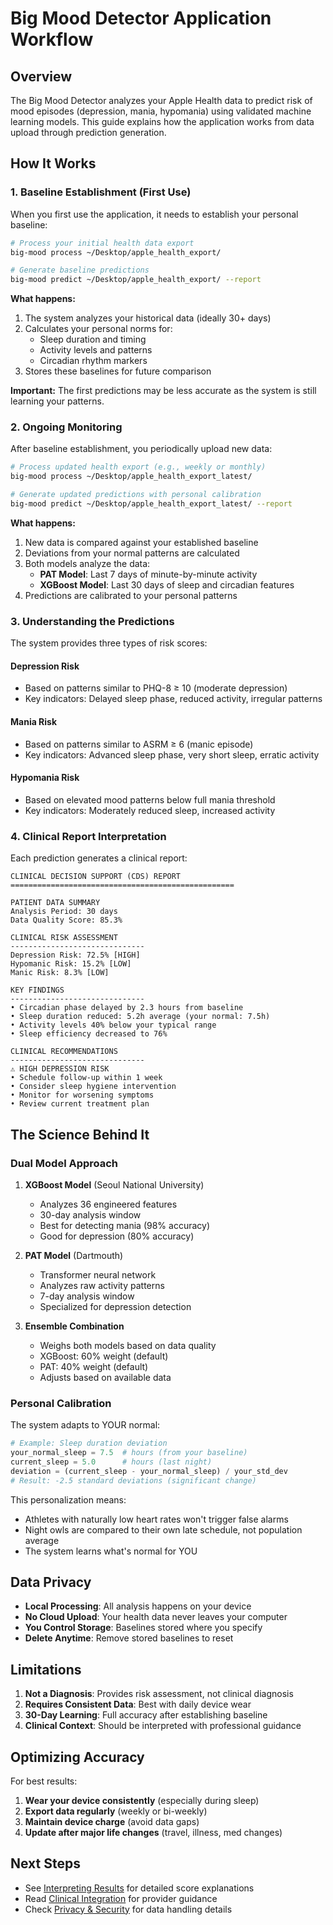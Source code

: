 # Big Mood Detector Application Workflow

## Overview

The Big Mood Detector analyzes your Apple Health data to predict risk of mood episodes (depression, mania, hypomania) using validated machine learning models. This guide explains how the application works from data upload through prediction generation.

## How It Works

### 1. Baseline Establishment (First Use)

When you first use the application, it needs to establish your personal baseline:

```bash
# Process your initial health data export
big-mood process ~/Desktop/apple_health_export/

# Generate baseline predictions
big-mood predict ~/Desktop/apple_health_export/ --report
```

**What happens:**
1. The system analyzes your historical data (ideally 30+ days)
2. Calculates your personal norms for:
   - Sleep duration and timing
   - Activity levels and patterns
   - Circadian rhythm markers
3. Stores these baselines for future comparison

**Important:** The first predictions may be less accurate as the system is still learning your patterns.

### 2. Ongoing Monitoring

After baseline establishment, you periodically upload new data:

```bash
# Process updated health export (e.g., weekly or monthly)
big-mood process ~/Desktop/apple_health_export_latest/

# Generate updated predictions with personal calibration
big-mood predict ~/Desktop/apple_health_export_latest/ --report
```

**What happens:**
1. New data is compared against your established baseline
2. Deviations from your normal patterns are calculated
3. Both models analyze the data:
   - **PAT Model**: Last 7 days of minute-by-minute activity
   - **XGBoost Model**: Last 30 days of sleep and circadian features
4. Predictions are calibrated to your personal patterns

### 3. Understanding the Predictions

The system provides three types of risk scores:

#### Depression Risk
- Based on patterns similar to PHQ-8 ≥ 10 (moderate depression)
- Key indicators: Delayed sleep phase, reduced activity, irregular patterns

#### Mania Risk
- Based on patterns similar to ASRM ≥ 6 (manic episode)
- Key indicators: Advanced sleep phase, very short sleep, erratic activity

#### Hypomania Risk
- Based on elevated mood patterns below full mania threshold
- Key indicators: Moderately reduced sleep, increased activity

### 4. Clinical Report Interpretation

Each prediction generates a clinical report:

```
CLINICAL DECISION SUPPORT (CDS) REPORT
==================================================

PATIENT DATA SUMMARY
Analysis Period: 30 days
Data Quality Score: 85.3%

CLINICAL RISK ASSESSMENT
------------------------------
Depression Risk: 72.5% [HIGH]
Hypomanic Risk: 15.2% [LOW]
Manic Risk: 8.3% [LOW]

KEY FINDINGS
------------------------------
• Circadian phase delayed by 2.3 hours from baseline
• Sleep duration reduced: 5.2h average (your normal: 7.5h)
• Activity levels 40% below your typical range
• Sleep efficiency decreased to 76%

CLINICAL RECOMMENDATIONS
------------------------------
⚠️ HIGH DEPRESSION RISK
• Schedule follow-up within 1 week
• Consider sleep hygiene intervention
• Monitor for worsening symptoms
• Review current treatment plan
```

## The Science Behind It

### Dual Model Approach

1. **XGBoost Model** (Seoul National University)
   - Analyzes 36 engineered features
   - 30-day analysis window
   - Best for detecting mania (98% accuracy)
   - Good for depression (80% accuracy)

2. **PAT Model** (Dartmouth)
   - Transformer neural network
   - Analyzes raw activity patterns
   - 7-day analysis window
   - Specialized for depression detection

3. **Ensemble Combination**
   - Weighs both models based on data quality
   - XGBoost: 60% weight (default)
   - PAT: 40% weight (default)
   - Adjusts based on available data

### Personal Calibration

The system adapts to YOUR normal:

```python
# Example: Sleep duration deviation
your_normal_sleep = 7.5  # hours (from your baseline)
current_sleep = 5.0      # hours (last night)
deviation = (current_sleep - your_normal_sleep) / your_std_dev
# Result: -2.5 standard deviations (significant change)
```

This personalization means:
- Athletes with naturally low heart rates won't trigger false alarms
- Night owls are compared to their own late schedule, not population average
- The system learns what's normal for YOU

## Data Privacy

- **Local Processing**: All analysis happens on your device
- **No Cloud Upload**: Your health data never leaves your computer
- **You Control Storage**: Baselines stored where you specify
- **Delete Anytime**: Remove stored baselines to reset

## Limitations

1. **Not a Diagnosis**: Provides risk assessment, not clinical diagnosis
2. **Requires Consistent Data**: Best with daily device wear
3. **30-Day Learning**: Full accuracy after establishing baseline
4. **Clinical Context**: Should be interpreted with professional guidance

## Optimizing Accuracy

For best results:

1. **Wear your device consistently** (especially during sleep)
2. **Export data regularly** (weekly or bi-weekly)
3. **Maintain device charge** (avoid data gaps)
4. **Update after major life changes** (travel, illness, med changes)

## Next Steps

- See [Interpreting Results](interpreting-results.md) for detailed score explanations
- Read [Clinical Integration](../clinical-integration/for-clinicians.md) for provider guidance
- Check [Privacy & Security](privacy-security.md) for data handling details